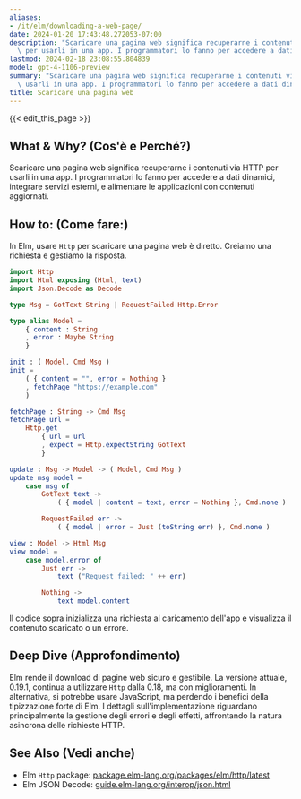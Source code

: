 ```yaml
---
aliases:
- /it/elm/downloading-a-web-page/
date: 2024-01-20 17:43:48.272053-07:00
description: "Scaricare una pagina web significa recuperarne i contenuti via HTTP\
  \ per usarli in una app. I programmatori lo fanno per accedere a dati dinamici,\u2026"
lastmod: 2024-02-18 23:08:55.804839
model: gpt-4-1106-preview
summary: "Scaricare una pagina web significa recuperarne i contenuti via HTTP per\
  \ usarli in una app. I programmatori lo fanno per accedere a dati dinamici,\u2026"
title: Scaricare una pagina web
---
```


{{< edit_this_page >}}

## What & Why? (Cos'è e Perché?)

Scaricare una pagina web significa recuperarne i contenuti via HTTP per usarli in una app. I programmatori lo fanno per accedere a dati dinamici, integrare servizi esterni, e alimentare le applicazioni con contenuti aggiornati.

## How to: (Come fare:)

In Elm, usare `Http` per scaricare una pagina web è diretto. Creiamo una richiesta e gestiamo la risposta.

```Elm
import Http
import Html exposing (Html, text)
import Json.Decode as Decode

type Msg = GotText String | RequestFailed Http.Error

type alias Model = 
    { content : String
    , error : Maybe String
    }

init : ( Model, Cmd Msg )
init =
    ( { content = "", error = Nothing }
    , fetchPage "https://example.com"
    )

fetchPage : String -> Cmd Msg
fetchPage url =
    Http.get
        { url = url
        , expect = Http.expectString GotText
        }

update : Msg -> Model -> ( Model, Cmd Msg )
update msg model =
    case msg of
        GotText text ->
            ( { model | content = text, error = Nothing }, Cmd.none )

        RequestFailed err ->
            ( { model | error = Just (toString err) }, Cmd.none )

view : Model -> Html Msg
view model =
    case model.error of
        Just err ->
            text ("Request failed: " ++ err)

        Nothing ->
            text model.content
```
Il codice sopra inizializza una richiesta al caricamento dell'app e visualizza il contenuto scaricato o un errore.

## Deep Dive (Approfondimento)

Elm rende il download di pagine web sicuro e gestibile. La versione attuale, 0.19.1, continua a utilizzare `Http` dalla 0.18, ma con miglioramenti. In alternativa, si potrebbe usare JavaScript, ma perdendo i benefici della tipizzazione forte di Elm. I dettagli sull'implementazione riguardano principalmente la gestione degli errori e degli effetti, affrontando la natura asincrona delle richieste HTTP.

## See Also (Vedi anche)

- Elm `Http` package: [package.elm-lang.org/packages/elm/http/latest](https://package.elm-lang.org/packages/elm/http/latest)
- Elm JSON Decode: [guide.elm-lang.org/interop/json.html](https://guide.elm-lang.org/interop/json.html)
